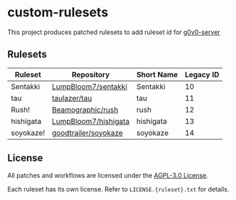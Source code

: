 # custom-rulesets

This project produces patched rulesets to add ruleset id for [g0v0-server](https://github.com/GooGuTeam/g0v0-server)

## Rulesets

| Ruleset   | Repository                                                      | Short Name | Legacy ID |
| --------- | --------------------------------------------------------------- | ---------- | --------- |
| Sentakki  | [LumpBloom7/sentakki](https://github.com/LumpBloom7/sentakki)   | Sentakki   | 10        |
| tau       | [taulazer/tau](https://github.com/taulazer/tau)                 | tau        | 11        |
| Rush!     | [Beamographic/rush](https://github.com/Beamographic/rush)       | rush       | 12        |
| hishigata | [LumpBloom7/hishigata](https://github.com/LumpBloom7/hishigata) | hishigata  | 13        |
| soyokaze! | [goodtrailer/soyokaze](https://github.com/goodtrailer/soyokaze) | soyokaze   | 14        |

## License

All patches and workflows are licensed under the [AGPL-3.0 License](LICENSE).

Each ruleset has its own license. Refer to `LICENSE.{ruleset}.txt` for details.
